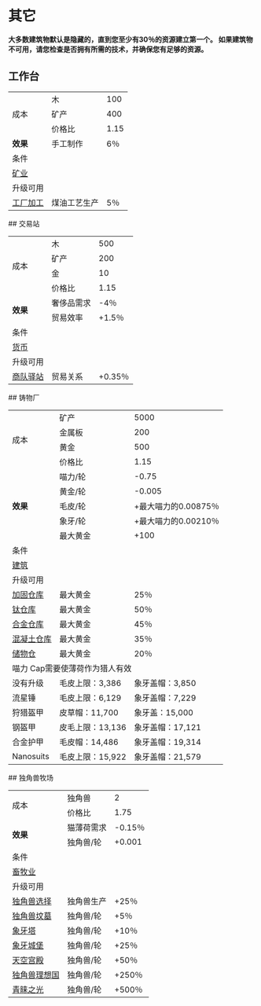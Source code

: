 # 其它
**大多数建筑物默认是隐藏的，直到您至少有30％的资源建立第一个。 如果建筑物不可用，请您检查是否拥有所需的技术，并确保您有足够的资源。**
## 工作台
<table class="wikitable">
	<tbody>
		<tr>
			<td rowspan="3">
							成本
			</td>
			<td>
							木
			</td>
			<td>
							100
			</td>
		</tr>
		<tr>
			<td>
						矿产
			</td>
			<td>
						400
			</td>
		</tr>
		<tr>
			<td>
						价格比
			</td>
			<td>
						1.15
			</td>
		</tr>
		<tr>
			<td>
				<strong>
							效果
				</strong>
			</td>
			<td>
						手工制作
			</td>
			<td>
						6％
			</td>
		</tr>
		<tr>
			<td colspan="3">
						条件
			</td>
		</tr>
		<tr>
			<td colspan="3">
				<a href="?file=001-猫咪百科/03-科技/01-科技#矿业">
							矿业
				</a>
			</td>
		</tr>
		<tr>
			<td colspan="3">
						升级可用
			</td>
		</tr>
		<tr>
			<td>
				<a href="?file=001-猫咪百科/04-作坊/01-升级#工厂加工">
							工厂加工
				</a>
			</td>
			<td>
						煤油工艺生产
			</td>
			<td>
						5％
			</td>
		</tr>
	</tbody>
</table>
## 交易站
<table class="wikitable">
	<tbody>
		<tr>
			<td rowspan="4">
							成本
			</td>
			<td>
							木
			</td>
			<td>
							500
			</td>
		</tr>
		<tr>
			<td>
						矿产
			</td>
			<td>
						200
			</td>
		</tr>
		<tr>
			<td>
						金
			</td>
			<td>
						10
			</td>
		</tr>
		<tr>
			<td>
						价格比
			</td>
			<td>
						1.15
			</td>
		</tr>
		<tr>
			<td rowspan="2">
				<strong>
							效果
				</strong>
			</td>
			<td>
						奢侈品需求
			</td>
			<td>
						-4％
			</td>
		</tr>
		<tr>
			<td>
						贸易效率
			</td>
			<td>
						+1.5％
			</td>
		</tr>
		<tr>
			<td colspan="3">
						条件
			</td>
		</tr>
		<tr>
			<td colspan="3">
				<a href="?file=001-猫咪百科/03-科技/01-科技#货币">
							货币
				</a>
			</td>
		</tr>
		<tr>
			<td colspan="3">
						升级可用
			</td>
		</tr>
		<tr>
			<td>
				<a href="?file=001-猫咪百科/04-作坊/01-升级#商队驿站">
							商队驿站
				</a>
			</td>
			<td>
						贸易关系
			</td>
			<td>
						+0.35％
			</td>
		</tr>
	</tbody>
</table>
## 铸物厂
<table class="wikitable">
	<tbody>
		<tr>
			<td rowspan="4">
							成本
			</td>
			<td>
							矿产
			</td>
			<td>
							5000
			</td>
		</tr>
		<tr>
			<td>
						金属板
			</td>
			<td>
						200
			</td>
		</tr>
		<tr>
			<td>
						黄金
			</td>
			<td>
						500
			</td>
		</tr>
		<tr>
			<td>
						价格比
			</td>
			<td>
						1.15
			</td>
		</tr>
		<tr>
			<td rowspan="5">
				<strong>
							效果
				</strong>
			</td>
			<td>
						喵力/轮
			</td>
			<td>
						-0.75
			</td>
		</tr>
		<tr>
			<td>
						黄金/轮
			</td>
			<td>
						-0.005
			</td>
		</tr>
		<tr>
			<td>
						毛皮/轮
			</td>
			<td>
						+最大喵力的0.00875％
			</td>
		</tr>
		<tr>
			<td>
						象牙/轮
			</td>
			<td>
						+最大喵力的0.00210％
			</td>
		</tr>
		<tr>
			<td>
						最大黄金
			</td>
			<td>
						+100
			</td>
		</tr>
		<tr>
			<td colspan="3">
						条件
			</td>
		</tr>
		<tr>
			<td colspan="3">
				<a href="?file=001-猫咪百科/03-科技/01-科技#建筑">
							建筑
				</a>
			</td>
		</tr>
		<tr>
			<td colspan="3">
						升级可用
			</td>
		</tr>
		<tr>
			<td>
				<a href="#">
							加固仓库
				</a>
			</td>
			<td>
						最大黄金
			</td>
			<td>
						25％
			</td>
		</tr>
		<tr>
			<td>
				<a href="#">
							钛仓库
				</a>
			</td>
			<td>
						最大黄金
			</td>
			<td>
						50％
			</td>
		</tr>
		<tr>
			<td>
				<a href="#">
							合金仓库
				</a>
			</td>
			<td>
						最大黄金
			</td>
			<td>
						45％
			</td>
		</tr>
		<tr>
			<td>
				<a href="#">
							混凝土仓库
				</a>
			</td>
			<td>
						最大黄金
			</td>
			<td>
						35％
			</td>
		</tr>
		<tr>
			<td>
				<a href="#">
							储物仓
				</a>
			</td>
			<td>
						最大黄金
			</td>
			<td>
						20％
			</td>
		</tr>
		<tr>
			<td colspan="3">
						喵力 Cap需要使薄荷作为猎人有效
			</td>
		</tr>
		<tr>
			<td>
						没有升级
			</td>
			<td>
						毛皮上限：3,386
			</td>
			<td>
						象牙盖帽：3,850
			</td>
		</tr>
		<tr>
			<td>
						流星锤
			</td>
			<td>
						毛皮上限：6,129
			</td>
			<td>
						象牙盖帽：7,229
			</td>
		</tr>
		<tr>
			<td>
						狩猎盔甲
			</td>
			<td>
						皮草帽：11,700
			</td>
			<td>
						象牙盖：15,000
			</td>
		</tr>
		<tr>
			<td>
						钢盔甲
			</td>
			<td>
						皮毛上限：13,136
			</td>
			<td>
						象牙盖帽：17,121
			</td>
		</tr>
		<tr>
			<td>
						合金护甲
			</td>
			<td>
						毛皮帽：14,486
			</td>
			<td>
						象牙盖帽：19,314
			</td>
		</tr>
		<tr>
			<td>
						Nanosuits
			</td>
			<td>
						毛皮上限：15,922
			</td>
			<td>
						象牙盖帽：21,579
			</td>
		</tr>
	</tbody>
</table>
## 独角兽牧场
<table class="wikitable">
	<tbody>
		<tr>
			<td rowspan="2">
							成本
			</td>
			<td>
							独角兽
			</td>
			<td>
							2
			</td>
		</tr>
		<tr>
			<td>
						价格比
			</td>
			<td>
						1.75
			</td>
		</tr>
		<tr>
			<td rowspan="2">
				<strong>
							效果
				</strong>
			</td>
			<td>
						猫薄荷需求
			</td>
			<td>
						-0.15％
			</td>
		</tr>
		<tr>
			<td>
						独角兽/轮
			</td>
			<td>
						+0.001
			</td>
		</tr>
		<tr>
			<td colspan="3">
						条件
			</td>
		</tr>
		<tr>
			<td colspan="3">
				<a href="?file=001-猫咪百科/03-科技/01-科技#畜牧业">
							畜牧业
				</a>
			</td>
		</tr>
		<tr>
			<td colspan="3">
						升级可用
			</td>
		</tr>
		<tr>
			<td>
				<a href="?file=001-猫咪百科/04-作坊/01-升级#独角兽选择">
							独角兽选择
				</a>
			</td>
			<td>
						独角兽生产
			</td>
			<td>
						+25％
			</td>
		</tr>
		<tr>
			<td>
				<a href="?file=001-猫咪百科/06-宗教/001-庙塔#独角兽坟墓">
							独角兽坟墓
				</a>
			</td>
			<td>
						独角兽/轮
			</td>
			<td>
						+5％
			</td>
		</tr>
		<tr>
			<td>
				<a href="?file=001-猫咪百科/06-宗教/001-庙塔#象牙塔">
							象牙塔
				</a>
			</td>
			<td>
						独角兽/轮
			</td>
			<td>
						+10％
			</td>
		</tr>
		<tr>
			<td>
				<a href="?file=001-猫咪百科/06-宗教/001-庙塔#象牙城堡">
							象牙城堡
				</a>
			</td>
			<td>
						独角兽/轮
			</td>
			<td>
						+25％
			</td>
		</tr>
		<tr>
			<td>
				<a href="?file=001-猫咪百科/06-宗教/001-庙塔#天空宫殿">
							天空宫殿
				</a>
			</td>
			<td>
						独角兽/轮
			</td>
			<td>
						+50％
			</td>
		</tr>
		<tr>
			<td>
				<a href="?file=001-猫咪百科/06-宗教/001-庙塔#独角兽理想国">
							独角兽理想国
				</a>
			</td>
			<td>
						独角兽/轮
			</td>
			<td>
						+250％
			</td>
		</tr>
		<tr>
			<td>
				<a href="?file=001-猫咪百科/06-宗教/001-庙塔#青睐之光">
							青睐之光
				</a>
			</td>
			<td>
						独角兽/轮
			</td>
			<td>
						+500％
			</td>
		</tr>
	</tbody>
</table>